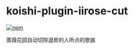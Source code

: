 # koishi-plugin-iirose-cut

[![npm](https://img.shields.io/npm/v/koishi-plugin-iirose-cut?style=flat-square)](https://www.npmjs.com/package/koishi-plugin-iirose-cut)

蔷薇花园自动切除退房的人所点的歌曲
